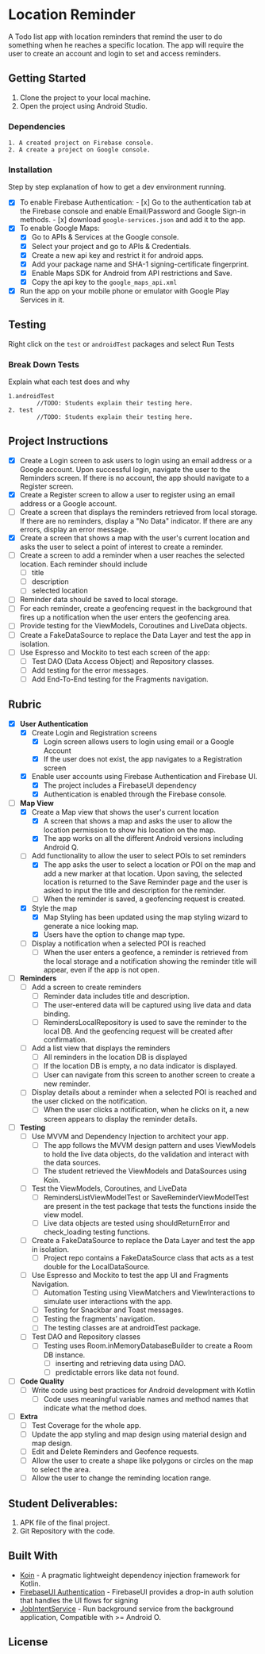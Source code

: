 # Location Reminder

A Todo list app with location reminders that remind the user to do something when he reaches a specific location. The app will require the user to create an account and login to set and access reminders.

## Getting Started

1. Clone the project to your local machine.
2. Open the project using Android Studio.

### Dependencies

```
1. A created project on Firebase console.
2. A create a project on Google console.
```

### Installation

Step by step explanation of how to get a dev environment running.

- [x] To enable Firebase Authentication:
        - [x] Go to the authentication tab at the Firebase console and enable Email/Password and Google Sign-in methods.
        - [x] download `google-services.json` and add it to the app.
- [x] To enable Google Maps:
    - [x] Go to APIs & Services at the Google console.
    - [x] Select your project and go to APIs & Credentials.
    - [x] Create a new api key and restrict it for android apps.
    - [x] Add your package name and SHA-1 signing-certificate fingerprint.
    - [x] Enable Maps SDK for Android from API restrictions and Save.
    - [x] Copy the api key to the `google_maps_api.xml`
- [x] Run the app on your mobile phone or emulator with Google Play Services in it.

## Testing

Right click on the `test` or `androidTest` packages and select Run Tests

### Break Down Tests

Explain what each test does and why

```
1.androidTest
        //TODO: Students explain their testing here.
2. test
        //TODO: Students explain their testing here.
```

## Project Instructions
- [x] Create a Login screen to ask users to login using an email address or a Google account.  Upon successful login, navigate the user to the Reminders screen.   If there is no account, the app should navigate to a Register screen.
- [x] Create a Register screen to allow a user to register using an email address or a Google account.
- [ ] Create a screen that displays the reminders retrieved from local storage. If there are no reminders, display a   "No Data"  indicator.  If there are any errors, display an error message.
- [x] Create a screen that shows a map with the user's current location and asks the user to select a point of interest to create a reminder.
- [ ] Create a screen to add a reminder when a user reaches the selected location.  Each reminder should include
    - [ ] title
    - [ ] description
    - [ ] selected location
- [ ] Reminder data should be saved to local storage.
- [ ] For each reminder, create a geofencing request in the background that fires up a notification when the user enters the geofencing area.
- [ ] Provide testing for the ViewModels, Coroutines and LiveData objects.
- [ ] Create a FakeDataSource to replace the Data Layer and test the app in isolation.
- [ ] Use Espresso and Mockito to test each screen of the app:
    - [ ] Test DAO (Data Access Object) and Repository classes.
    - [ ] Add testing for the error messages.
    - [ ] Add End-To-End testing for the Fragments navigation.

## Rubric
- [x] **User Authentication**
  - [x] Create Login and Registration screens
    - [x] Login screen allows users to login using email or a Google Account
    - [x] If the user does not exist, the app navigates to a Registration screen
  - [x] Enable user accounts using Firebase Authentication and Firebase UI.
    - [x] The project includes a FirebaseUI dependency
    - [x] Authentication is enabled through the Firebase console.
- [ ] **Map View**
  - [x] Create a Map view that shows the user's current location
    - [x] A screen that shows a map and asks the user to allow the location permission to show his location on the map.
    - [x] The app works on all the different Android versions including Android Q.
  - [ ] Add functionality to allow the user to select POIs to set reminders
    - [x] The app asks the user to select a location or POI on the map and add a new marker at that location. Upon saving, the selected location is returned to the Save Reminder page and the user is asked to input the title and description for the reminder.
    - [ ] When the reminder is saved, a geofencing request is created.
  - [x] Style the map
    - [x] Map Styling has been updated using the map styling wizard to generate a nice looking map.
    - [x] Users have the option to change map type.
  - [ ] Display a notification when a selected POI is reached
    - [ ] When the user enters a geofence, a reminder is retrieved from the local storage and a notification showing the reminder title will appear, even if the app is not open.
- [ ] **Reminders**
  - [ ] Add a screen to create reminders
    - [ ] Reminder data includes title and description.
    - [ ] The user-entered data will be captured using live data and data binding.
    - [ ] RemindersLocalRepository is used to save the reminder to the local DB. And the geofencing request will be created after confirmation.
  - [ ] Add a list view that displays the reminders
    - [ ] All reminders in the location DB is displayed
    - [ ] If the location DB is empty, a no data indicator is displayed.
    - [ ] User can navigate from this screen to another screen to create a new reminder.
  - [ ] Display details about a reminder when a selected POI is reached and the user clicked on the notification.
    - [ ] When the user clicks a notification, when he clicks on it, a new screen appears to display the reminder details.
- [ ] **Testing**
  - [ ] Use MVVM and Dependency Injection to architect your app.
    - [ ] The app follows the MVVM design pattern and uses ViewModels to hold the live data objects, do the validation and interact with the data sources.
    - [ ] The student retrieved the ViewModels and DataSources using Koin.
  - [ ] Test the ViewModels, Coroutines, and LiveData
    - [ ] RemindersListViewModelTest or SaveReminderViewModelTest are present in the test package that tests the functions inside the view model.
    - [ ] Live data objects are tested using shouldReturnError and check_loading testing functions.
  - [ ] Create a FakeDataSource to replace the Data Layer and test the app in isolation.
    - [ ] Project repo contains a FakeDataSource class that acts as a test double for the LocalDataSource.
  - [ ] Use Espresso and Mockito to test the app UI and Fragments Navigation.
    - [ ] Automation Testing using ViewMatchers and ViewInteractions to simulate user interactions with the app.
    - [ ] Testing for Snackbar and Toast messages.
    - [ ] Testing the fragments’ navigation.
    - [ ] The testing classes are at androidTest package.
  - [ ] Test DAO and Repository classes
    - [ ] Testing uses Room.inMemoryDatabaseBuilder to create a Room DB instance.
      - [ ] inserting and retrieving data using DAO.
      - [ ] predictable errors like data not found.
- [ ] **Code Quality**
  - [ ] Write code using best practices for Android development with Kotlin
    - [ ] Code uses meaningful variable names and method names that indicate what the method does.
- [ ] **Extra**
  - [ ] Test Coverage for the whole app.
  - [ ] Update the app styling and map design using material design and map design.
  - [ ] Edit and Delete Reminders and Geofence requests.
  - [ ] Allow the user to create a shape like polygons or circles on the map to select the area.
  - [ ] Allow the user to change the reminding location range.

## Student Deliverables:

1. APK file of the final project.
2. Git Repository with the code.

## Built With

* [Koin](https://github.com/InsertKoinIO/koin) - A pragmatic lightweight dependency injection framework for Kotlin.
* [FirebaseUI Authentication](https://github.com/firebase/FirebaseUI-Android/blob/master/auth/README.md) - FirebaseUI provides a drop-in auth solution that handles the UI flows for signing
* [JobIntentService](https://developer.android.com/reference/androidx/core/app/JobIntentService) - Run background service from the background application, Compatible with >= Android O.

## License
